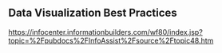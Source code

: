 ## Data Visualization Best Practices

https://infocenter.informationbuilders.com/wf80/index.jsp?topic=%2Fpubdocs%2FInfoAssist%2Fsource%2Ftopic48.htm

